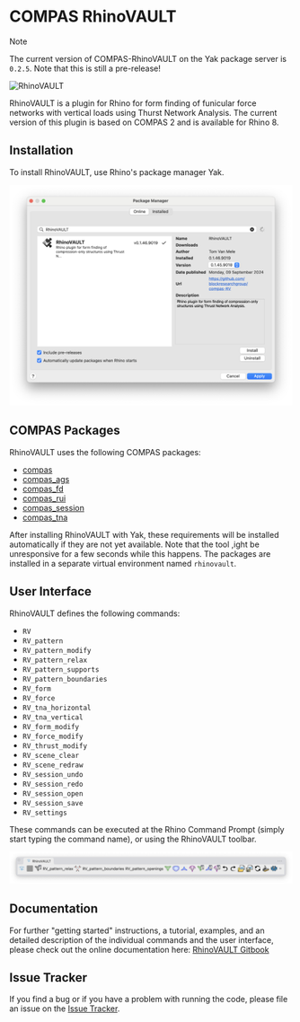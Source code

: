 # COMPAS RhinoVAULT

> [!NOTE]
> The current version of COMPAS-RhinoVAULT on the Yak package server is `0.2.5`.
> Note that this is still a pre-release!

![RhinoVAULT](compas-RV.jpg)

RhinoVAULT is a plugin for Rhino for form finding of funicular force networks with vertical loads using Thurst Network Analysis. The current version of this plugin is based on COMPAS 2 and is available for Rhino 8.

## Installation

To install RhinoVAULT, use Rhino's package manager Yak.

![RhinoVAULT installation with Yak](resources/images/RhinoVAULT_yak.png)

## COMPAS Packages

RhinoVAULT uses the following COMPAS packages:

* [compas](https://github.com/compas-dev/compas)
* [compas_ags](https://github.com/blockresearchgroup/compas_fd)
* [compas_fd](https://github.com/blockresearchgroup/compas_fd)
* [compas_rui](https://github.com/blockresearchgroup/compas_rui)
* [compas_session](https://github.com/blockresearchgroup/compas_session)
* [compas_tna](https://github.com/blockresearchgroup/compas_dr)

After installing RhinoVAULT with Yak, these requirements will be installed automatically if they are not yet available.
Note that the tool ,ight be unresponsive for a few seconds while this happens.
The packages are installed in a separate virtual environment named `rhinovault`.

## User Interface

RhinoVAULT defines the following commands:

* `RV`
* `RV_pattern`
* `RV_pattern_modify`
* `RV_pattern_relax`
* `RV_pattern_supports`
* `RV_pattern_boundaries`
* `RV_form`
* `RV_force`
* `RV_tna_horizontal`
* `RV_tna_vertical`
* `RV_form_modify`
* `RV_force_modify`
* `RV_thrust_modify`
* `RV_scene_clear`
* `RV_scene_redraw`
* `RV_session_undo`
* `RV_session_redo`
* `RV_session_open`
* `RV_session_save`
* `RV_settings`

These commands can be executed at the Rhino Command Prompt (simply start typing the command name),
or using the RhinoVAULT toolbar.

![RhinoVAULT toolbar](resources/images/RhinoVAULT_toolbar.png)

## Documentation

For further "getting started" instructions, a tutorial, examples, and an detailed description of the individual commands and the user interface, please check out the online documentation here: [RhinoVAULT Gitbook](https://blockresearchgroup.gitbook.io/RhinoVAULT)

## Issue Tracker

If you find a bug or if you have a problem with running the code, please file an issue on the [Issue Tracker](https://github.com/blockresearchgroup/compas-RV/issues).
